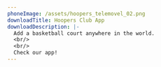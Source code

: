 ```yaml
---
phoneImage: /assets/hoopers_telemovel_02.png
downloadTitle: Hoopers Club App
downloadDescription: |-
  Add a basketball court anywhere in the world.
  <br/>
  <br/>
  Check our app!
---
```

